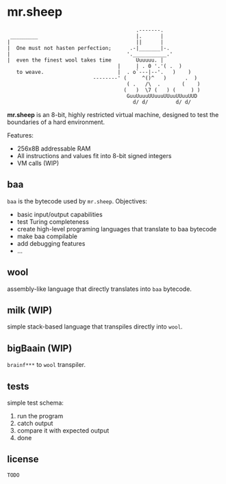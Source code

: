 # mr.sheep
```
                                          .-------.               
 _________                                |.      |               
|                                         ||      |               
|  One must not hasten perfection;      .-|_______|-.             
|                                      '.___________.'            
|  even the finest wool takes time        Uuuuuu. |               
                                    |     | . 0 '.'( .  )         
   to weave.                        |  . o`---|--'.   )    )      
                            --------' (     ^()^   )      .  )    
                                       ( .   /\  .       (    )   
                                      (   )  \7 (   ) (     ) )   
                                       GuuUuuuUUuuuUUuuUUuuUUD    
                                         d/ d/         d/ d/      
```

**mr.sheep** is an 8-bit, highly restricted virtual machine, designed to test
the boundaries of a hard environment.

Features:
- 256x8B addressable RAM
- All instructions and values fit into 8-bit signed integers
- VM calls (WIP)

## baa
`baa` is the bytecode used by `mr.sheep`.
Objectives:
- basic input/output capabilities
- test Turing completeness
- create high-level programing languages that translate to baa bytecode
- make baa compilable
- add debugging features
- ...

## wool
assembly-like language that directly translates into `baa` bytecode.

## milk (WIP)
simple stack-based language that transpiles directly into `wool`.

## bigBaain (WIP)
`brainf***` to `wool` transpiler.

## tests
simple test schema:
1. run the program
2. catch output
3. compare it with expected output
4. done

## license
`TODO`

